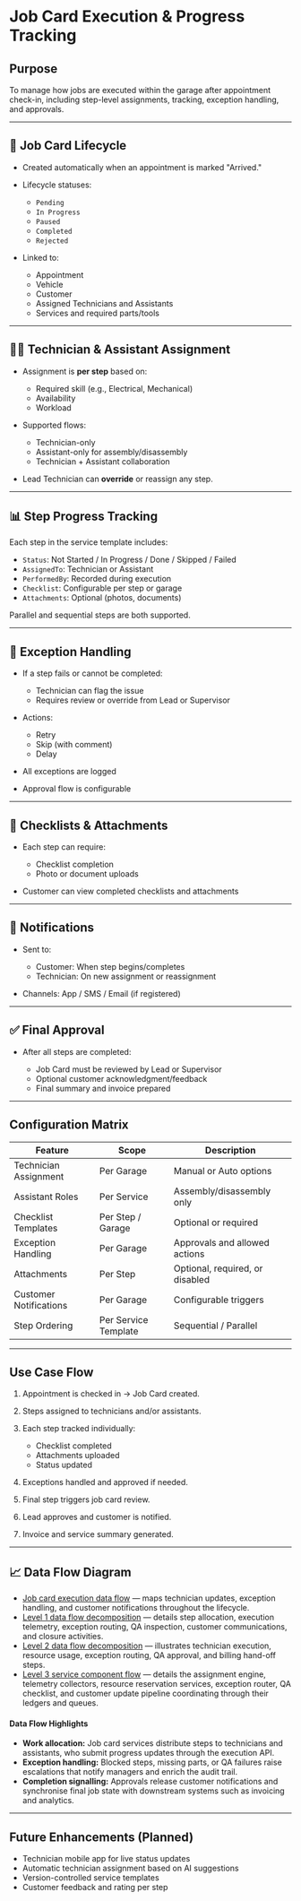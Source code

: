 # Job Card Execution & Progress Tracking

## Purpose

To manage how jobs are executed within the garage after appointment check-in, including step-level assignments, tracking, exception handling, and approvals.

---

## 🔄 Job Card Lifecycle

* Created automatically when an appointment is marked "Arrived."
* Lifecycle statuses:

  * `Pending`
  * `In Progress`
  * `Paused`
  * `Completed`
  * `Rejected`
* Linked to:

  * Appointment
  * Vehicle
  * Customer
  * Assigned Technicians and Assistants
  * Services and required parts/tools

---

## 👨‍🔧 Technician & Assistant Assignment

* Assignment is **per step** based on:

  * Required skill (e.g., Electrical, Mechanical)
  * Availability
  * Workload
* Supported flows:

  * Technician-only
  * Assistant-only for assembly/disassembly
  * Technician + Assistant collaboration
* Lead Technician can **override** or reassign any step.

---

## 📊 Step Progress Tracking

Each step in the service template includes:

* `Status`: Not Started / In Progress / Done / Skipped / Failed
* `AssignedTo`: Technician or Assistant
* `PerformedBy`: Recorded during execution
* `Checklist`: Configurable per step or garage
* `Attachments`: Optional (photos, documents)

Parallel and sequential steps are both supported.

---

## 🚨 Exception Handling

* If a step fails or cannot be completed:

  * Technician can flag the issue
  * Requires review or override from Lead or Supervisor
* Actions:

  * Retry
  * Skip (with comment)
  * Delay
* All exceptions are logged
* Approval flow is configurable

---

## 📝 Checklists & Attachments

* Each step can require:

  * Checklist completion
  * Photo or document uploads
* Customer can view completed checklists and attachments

---

## 📣 Notifications

* Sent to:

  * Customer: When step begins/completes
  * Technician: On new assignment or reassignment
* Channels: App / SMS / Email (if registered)

---

## ✅ Final Approval

* After all steps are completed:

  * Job Card must be reviewed by Lead or Supervisor
  * Optional customer acknowledgment/feedback
  * Final summary and invoice prepared

---

## Configuration Matrix

| Feature                | Scope                | Description                     |
| ---------------------- | -------------------- | ------------------------------- |
| Technician Assignment  | Per Garage           | Manual or Auto options          |
| Assistant Roles        | Per Service          | Assembly/disassembly only       |
| Checklist Templates    | Per Step / Garage    | Optional or required            |
| Exception Handling     | Per Garage           | Approvals and allowed actions   |
| Attachments            | Per Step             | Optional, required, or disabled |
| Customer Notifications | Per Garage           | Configurable triggers           |
| Step Ordering          | Per Service Template | Sequential / Parallel           |

---

## Use Case Flow

1. Appointment is checked in → Job Card created.
2. Steps assigned to technicians and/or assistants.
3. Each step tracked individually:

   * Checklist completed
   * Attachments uploaded
   * Status updated
4. Exceptions handled and approved if needed.
5. Final step triggers job card review.
6. Lead approves and customer is notified.
7. Invoice and service summary generated.

---

## 📈 Data Flow Diagram

- [Job card execution data flow](../../Diagrams/DataFlow/JobCardExecution.md) — maps technician updates, exception handling, and customer notifications throughout the lifecycle.
- [Level 1 data flow decomposition](../../Diagrams/DataFlow/Level1/JobCardExecution-Level1.md) — details step allocation, execution telemetry, exception routing, QA inspection, customer communications, and closure activities.
- [Level 2 data flow decomposition](../../Diagrams/DataFlow/Level2/JobCardExecution-Level2.md) — illustrates technician execution, resource usage, exception routing, QA approval, and billing hand-off steps.
- [Level 3 service component flow](../../Diagrams/DataFlow/Level3/JobCardExecution-Level3.md) — details the assignment engine, telemetry collectors, resource reservation services, exception router, QA checklist, and customer update pipeline coordinating through their ledgers and queues.

#### Data Flow Highlights
- **Work allocation:** Job card services distribute steps to technicians and assistants, who submit progress updates through the execution API.
- **Exception handling:** Blocked steps, missing parts, or QA failures raise escalations that notify managers and enrich the audit trail.
- **Completion signalling:** Approvals release customer notifications and synchronise final job state with downstream systems such as invoicing and analytics.

---

## Future Enhancements (Planned)

* Technician mobile app for live status updates
* Automatic technician assignment based on AI suggestions
* Version-controlled service templates
* Customer feedback and rating per step
